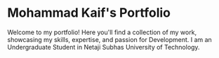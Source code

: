 # Mohammad Kaif's Portfolio

Welcome to my portfolio! Here you'll find a collection of my work, showcasing my skills, expertise, and passion for Development.
I am an Undergraduate Student in Netaji Subhas University of Technology. 

